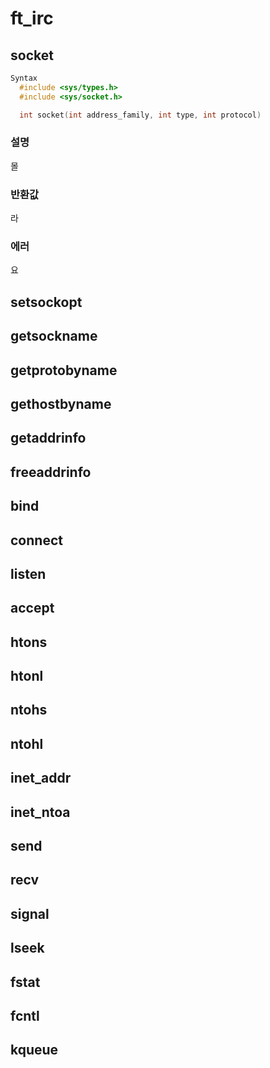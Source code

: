 # ft_irc

## socket
```c++
Syntax
  #include <sys/types.h>
  #include <sys/socket.h>

  int socket(int address_family, int type, int protocol)
```
### 설명
몰
### 반환값
라
### 에러
요
## setsockopt
## getsockname
## getprotobyname
## gethostbyname
## getaddrinfo
## freeaddrinfo
## bind
## connect 
## listen
## accept
## htons
## htonl
## ntohs
## ntohl
## inet_addr
## inet_ntoa
## send
## recv
## signal
## lseek
## fstat
## fcntl
## kqueue
